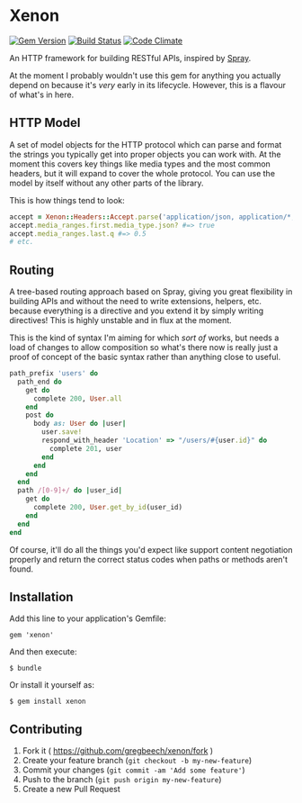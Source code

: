 # Xenon 

[![Gem Version][fury-badge]][fury] [![Build Status][travis-badge]][travis] [![Code Climate][cc-badge]][cc]

An HTTP framework for building RESTful APIs, inspired by [Spray][spray].

At the moment I probably wouldn't use this gem for anything you actually depend on because it's _very_ early in its lifecycle. However, this is a flavour of what's in here.

## HTTP Model

A set of model objects for the HTTP protocol which can parse and format the strings you typically get into proper objects you can work with. At the moment this covers key things like media types and the most common headers, but it will expand to cover the whole protocol. You can use the model by itself without any other parts of the library.

This is how things tend to look:

```ruby
accept = Xenon::Headers::Accept.parse('application/json, application/*; q=0.5')
accept.media_ranges.first.media_type.json? #=> true
accept.media_ranges.last.q #=> 0.5
# etc.
```

## Routing

A tree-based routing approach based on Spray, giving you great flexibility in building APIs and without the need to write extensions, helpers, etc. because everything is a directive and you extend it by simply writing directives! This is highly unstable and in flux at the moment.

This is the kind of syntax I'm aiming for which _sort of_ works, but needs a load of changes to allow composition so what's there now is really just a proof of concept of the basic syntax rather than anything close to useful.

```ruby
path_prefix 'users' do
  path_end do
    get do
      complete 200, User.all
    end
    post do
      body as: User do |user|
        user.save!
        respond_with_header 'Location' => "/users/#{user.id}" do
          complete 201, user
        end
      end
    end
  end
  path /[0-9]+/ do |user_id|
    get do
      complete 200, User.get_by_id(user_id)
    end
  end
end
```

Of course, it'll do all the things you'd expect like support content negotiation properly and return the correct status codes when paths or methods aren't found.

## Installation

Add this line to your application's Gemfile:

    gem 'xenon'

And then execute:

    $ bundle

Or install it yourself as:

    $ gem install xenon

## Contributing

1. Fork it ( https://github.com/gregbeech/xenon/fork )
2. Create your feature branch (`git checkout -b my-new-feature`)
3. Commit your changes (`git commit -am 'Add some feature'`)
4. Push to the branch (`git push origin my-new-feature`)
5. Create a new Pull Request


[fury]: http://badge.fury.io/rb/xenon "Xenon at Rubygems"
[fury-badge]: https://badge.fury.io/rb/xenon.svg "Gem Version"
[travis]: https://travis-ci.org/gregbeech/xenon "Xenon at Travis CI"
[travis-badge]: https://travis-ci.org/gregbeech/xenon.svg "Build Status"
[cc]: https://codeclimate.com/github/gregbeech/xenon "Xenon at Code Climate"
[cc-badge]: https://codeclimate.com/github/gregbeech/xenon/badges/gpa.svg "Code Quality"
[spray]: http://spray.io/ "spray"
